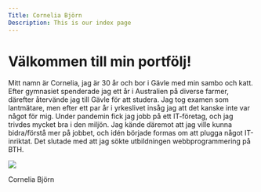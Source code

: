 ```yaml
---
Title: Cornelia Björn
Description: This is our index page
---
```


Välkommen till min portfölj!
==========================

Mitt namn är Cornelia, jag är 30 år och bor i Gävle med min sambo och katt. Efter gymnasiet spenderade jag ett år i Australien på diverse farmer, därefter återvände jag till Gävle för att studera. Jag tog examen som lantmätare, men efter ett par år i yrkeslivet insåg jag att det kanske inte var något för mig. Under pandemin fick jag jobb på ett IT-företag, och jag trivdes mycket bra i den miljön. Jag kände däremot att jag ville kunna bidra/förstå mer på jobbet, och idén började formas om att plugga något IT-inriktat. Det slutade med att jag sökte utbildningen webbprogrammering på BTH. 

<img src="image/bild_4.png" class="mig"/>

Cornelia Björn
